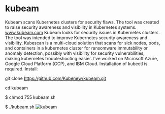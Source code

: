 # kubeam
Kubeam scans Kubernetes clusters for security flaws. The tool was created to raise security awareness and visibility in Kubernetes systems. www.kubeam.com
Kubeam looks for security issues in Kubernetes clusters. The tool was intended to improve Kubernetes security awareness and visibility.
Kubescan is a multi-cloud solution that scans for sick nodes, pods, and containers in a kubernetes cluster for ransomware immutability or anomaly detection, possibly with visibility for security vulnerabilities, making kubernetes troubleshooting easier. I've worked on Microsoft Azure, Google Cloud Platform (GCP), and IBM Cloud.
Installation of kubectl is required.
Install:

git clone https://github.com/Kubenew/kubeam.git

cd kubeam

$ chmod 755 kubeam.sh

$ ./kubeam.sh
![kubeam](https://user-images.githubusercontent.com/90440279/152650776-f532d8a3-bb9d-46b2-8951-a8381198d911.png)
